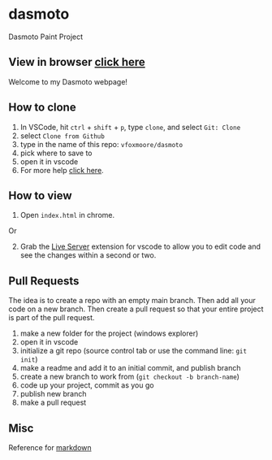 # dasmoto
Dasmoto Paint Project

## View in browser [click here](https://vfoxmoore.github.io/dasmoto/)

Welcome to my Dasmoto webpage!

## How to clone
1. In VSCode, hit ```ctrl``` + ```shift``` + ```p```, type ```clone```, and select ```Git: Clone```
2. select ```Clone from Github```
3. type in the name of this repo: ```vfoxmoore/dasmoto```
4. pick where to save to
5. open it in vscode
6. For more help [click here](https://code.visualstudio.com/docs/editor/github).

## How to view
1. Open ```index.html``` in chrome.

Or

2. Grab the [Live Server](https://marketplace.visualstudio.com/items?itemName=ritwickdey.LiveServer) extension for vscode to allow you to edit code and see the changes within a second or two.

## Pull Requests
The idea is to create a repo with an empty main branch. 
Then add all your code on a new branch. Then create a pull request
so that your entire project is part of the pull request.

1. make a new folder for the project (windows explorer)
2. open it in vscode
3. initialize a git repo (source control tab or use the command line: ```git init```)
4. make a readme and add it to an initial commit, and publish branch
5. create a new branch to work from (```git checkout -b branch-name```)
6. code up your project, commit as you go
7. publish new branch
8. make a pull request

## Misc
Reference for [markdown](https://commonmark.org/help/)
